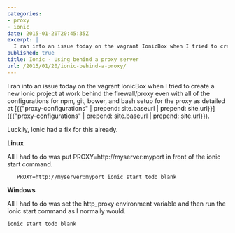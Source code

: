 ```yaml
---
categories:
- proxy
- ionic
date: 2015-01-20T20:45:35Z
excerpt: |
  I ran into an issue today on the vagrant IonicBox when I tried to create a new Ionic project at work behind the firewall/proxy even with all of the configurations for npm, git, bower, and bash setup for the proxy.
published: true
title: Ionic - Using behind a proxy server
url: /2015/01/20/ionic-behind-a-proxy/
---
```


I ran into an issue today on the vagrant IonicBox when I tried to create a new Ionic project at work behind the firewall/proxy even with all of the configurations for npm, git, bower, and bash setup for the proxy as detailed at [{{"proxy-configurations" | prepend: site.baseurl | prepend: site.url}}]({{"proxy-configurations" | prepend: site.baseurl | prepend: site.url}}).

Luckily, Ionic had a fix for this already.  

**Linux**

All I had to do was put PROXY=http://myserver:myport in front of the ionic start command.

       PROXY=http://myserver:myport ionic start todo blank

**Windows**
       
 All I had to do was set the http_proxy environment variable and then run the ionic start command as I normally would.
 
    ionic start todo blank
